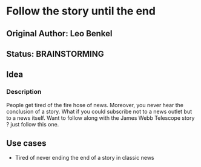 # Follow the story until the end

## Original Author: Leo Benkel

## Status: BRAINSTORMING

## Idea

### Description

People get tired of the fire hose of news. Moreover, you never hear the conclusion of a story. 
What if you could subscribe not to a news outlet but to a news itself.
Want to follow along with the James Webb Telescope story ? just follow this one. 

## Use cases

* Tired of never ending the end of a story in classic news
